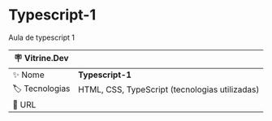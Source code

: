 # Typescript-1

Aula de typescript 1

| :placard: Vitrine.Dev |     |
| -------------  | --- |
| :sparkles: Nome        | **Typescript-1**
| :label: Tecnologias | HTML, CSS, TypeScript (tecnologias utilizadas)
| :rocket: URL         | 


